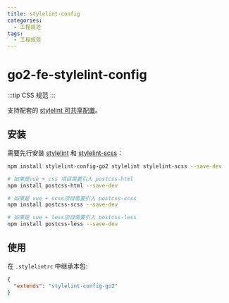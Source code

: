 ```yaml
---
title: stylelint-config
categories:
  - 工程规范
tags:
  - 工程规范
---
```


# go2-fe-stylelint-config

:::tip
 CSS 规范
:::

支持配套的 [stylelint 可共享配置](https://stylelint.io/user-guide/configure)。

## 安装

需要先行安装 [stylelint](https://www.npmjs.com/package/stylelint) 和 [stylelint-scss](https://www.npmjs.com/package/stylelint-scss)：

```bash
npm install stylelint-config-go2 stylelint stylelint-scss --save-dev

# 如果是vue + css 项目需要引入 postcss-html 
npm install postcss-html --save-dev

# 如果是 vue + scss项目需要引入 postcss-scss
npm install postcss-scss --save-dev

# 如果是 vue + less项目需要引入 postcss-less
npm install postcss-less --save-dev

```

## 使用

在 `.stylelintrc` 中继承本包:

```json
{
  "extends": "stylelint-config-go2"
}
```